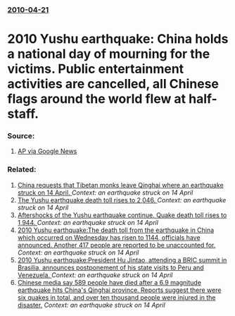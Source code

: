 ### [2010-04-21](/news/2010/04/21/index.md)

# 2010 Yushu earthquake: China holds a national day of mourning for the victims. Public entertainment activities are cancelled, all Chinese flags around the world flew at half-staff. 




### Source:

1. [AP via Google News](http://www.google.com/hostednews/ap/article/ALeqM5gdspdDB0WaMv_An4A-NvHB_DwmCwD9F7CLVO0)

### Related:

1. [China requests that Tibetan monks leave Qinghai where an earthquake struck on 14 April. ](/news/2010/04/23/china-requests-that-tibetan-monks-leave-qinghai-where-an-earthquake-struck-on-14-april.md) _Context: an earthquake struck on 14 April_
2. [The Yushu earthquake death toll rises to 2,046. ](/news/2010/04/20/the-yushu-earthquake-death-toll-rises-to-2-046.md) _Context: an earthquake struck on 14 April_
3. [Aftershocks of the Yushu earthquake continue. Quake death toll rises to 1,944. ](/news/2010/04/19/aftershocks-of-the-yushu-earthquake-continue-quake-death-toll-rises-to-1-944.md) _Context: an earthquake struck on 14 April_
4. [2010 Yushu earthquake:The death toll from the earthquake in China which occurred on Wednesday has risen to 1144, officials have announced. Another 417 people are reported to be unaccounted for. ](/news/2010/04/16/2010-yushu-earthquake-pthe-death-toll-from-the-earthquake-in-china-which-occurred-on-wednesday-has-risen-to-1144-officials-have-announced.md) _Context: an earthquake struck on 14 April_
5. [2010 Yushu earthquake:President Hu Jintao, attending a BRIC summit in Brasilia, announces postponement of his state visits to Peru and Venezuela. ](/news/2010/04/15/2010-yushu-earthquake-ppresident-hu-jintao-attending-a-bric-summit-in-brasilia-announces-postponement-of-his-state-visits-to-peru-and-vene.md) _Context: an earthquake struck on 14 April_
6. [Chinese media say 589 people have died after a 6.9 magnitude earthquake hits China's Qinghai province. Reports suggest there were six quakes in total, and over ten thousand people were injured in the disaster.](/news/2010/04/14/chinese-media-say-589-people-have-died-after-a-6-9-magnitude-earthquake-hits-china-s-qinghai-province-reports-suggest-there-were-six-quakes.md) _Context: an earthquake struck on 14 April_
